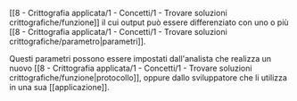 [[8 - Crittografia applicata/1 - Concetti/1 - Trovare soluzioni crittografiche/funzione]] il cui output può essere differenziato con uno o più [[8 - Crittografia applicata/1 - Concetti/1 - Trovare soluzioni crittografiche/parametro|parametri]].

Questi parametri possono essere impostati dall'analista che realizza un nuovo [[8 - Crittografia applicata/1 - Concetti/1 - Trovare soluzioni crittografiche/funzione|protocollo]], oppure dallo sviluppatore che li utilizza in una sua [[applicazione]].